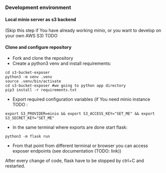 ### Development environment

#### Local minio server as s3 backend
(Skip this step if You have already working minio, or you want to develop on your own AWS S3)
TODO


#### Clone and configure repository
* Fork and clone the repository
* Create a python3 venv and install requirements:
```
cd s3-bucket-exposer
python3 -m venv .venv
source .venv/bin/activate
cd s3-bucket-exposer #we going to python app directory
pip3 install -r requirements.txt
```
* Export required configuration variables (if You need minio instance TODO :
```
export S3_PROVIDER=minio && export S3_ACCESS_KEY="SET_ME" && export S3_SECRET_KEY="SET_ME"
```
* In the same terminal where exports are done start flask:
```
python3 -m flask run
```
* From that point from different terminal or browser you can access exposer endpoints (see documentation (TODO: link))

After every change of code, flask have to be stopped by ctrl+C and restarted.
